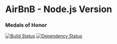 AirBnB - Node.js Version
========================

### Medals of Honor
[![Build Status](https://travis-ci.org/AimeeKnight/airbnb-js.png?branch=master)](https://travis-ci.org/AimeeKnight/airbnb-js)
[![Dependency Status](https://gemnasium.com/mknicos/AirBnB-Javascript.png)](https://gemnasium.com/mknicos/AirBnB-Javascript)
